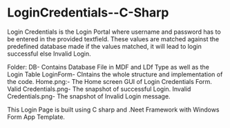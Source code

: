 # LoginCredentials--C-Sharp

Login Credentials is the Login Portal where username and password has to be entered in the provided textfield.
These values are matched against the predefined database made if the values matched, it will lead to login successful else Invalid Login.

Folder:
DB- Contains Database File in MDF and LDf Type as well as the Login Table
LoginForm- CIntains the whole structure and implementation of the code.
Home.png:- The Home screen GUI of Login Credentials Form.
Valid Credentials.png- The snapshot of successful Login.
Invalid Credentials.png- The snapshot of Invalid Login message.


This Login Page is built using C sharp and .Neet Framework with Windows Form App Template.

